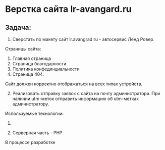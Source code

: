 Верстка сайта lr-avangard.ru
=============================

## Задача:

1. Сверстать по макету сайт lr.avangrad.ru - автосервис Ленд Ровер.

Страницы сайта:

1. Главная страница
2. Страница благодарности
3. Политика конфединциальности
4. Страница 404.

Сайт должен корректно отображаться на всех типах устройств.

2. Реализовать отправку заявок с сайта на почту администратора. При наличии utm-меток отправить информацию об utm-метках администратору.

Используемые технологии:

1.

2. Серверная часть - PHP

В процессе разработке 






